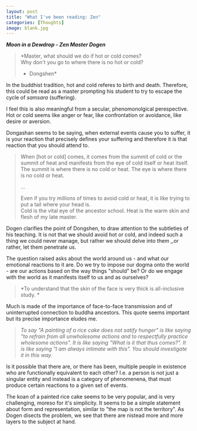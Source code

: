 ```yaml
---
layout: post
title: "What I've been reading: Zen"
categories: [Thoughts]
image: blank.jpg
---
```

<p>
<strong><em> Moon in a Dewdrop - Zen Master Dogen</em></strong>
</p>

> *Master, what should we do if hot or cold comes?  
> Why don't you go to where there is no hot or cold?  
>  - Dongshen*

In the buddhist tradition, hot and cold referes to birth and death.
Therefore, this could be read as a master prompting his student to try to escape the cycle of <em>samsara</em> (suffering).  

I feel this is also meaningful from a secular, phenomonolgical perespective.
Hot or cold seems like anger or fear, like confrontation or avoidance, like desire or aversion.  

Dongashan seems to be saying, when external events cause you to suffer, it is your reaction that precisely defines your suffering and therefore it is that reaction that you should attend to.

> When [hot or cold] comes, it comes from the summit of cold or the summit of heat and manifests from the eye of cold itself or heat itself.
> The summit is where there is no cold or heat.
> The eye is where there is no cold or heat.  
>  
>   ...  
>  
> Even if you try millions of times to avoid cold or heat, it is like trying to put a tail where your head is.  
> Cold is the vital eye of the ancestor school.
> Heat is the warm skin and flesh of my late master.  

Dogen clarifies the point of Dongshen, to draw attention to the subtleties of his teaching. It is not that we should avoid hot or cold, and indeed such a thing we could never manage, but rather we should delve into them ,,or rather, let them penetrate us.  

The question raised asks about the world around us - and what our emotional reactions to it are. Do we try to impose our dogma onto the world - are our actions based on the way things "should" be? Or do we engage with the world as it manifests itself to us and as ourselves?

> *To understand that the skin of the face is very thick is all-inclusive study.  *

Much is made of the importance of face-to-face transmission and of uninterrupted connection to buddha ancestors. This quote seems important but its precise importance eludes me.

> *To say "A painting of a rice cake does not satify hunger" is like saying "to refrain from all unwholesome actions and to respectfully practice wholesome actions".
> It is like saying "What is it that thus comes?".
> It is like saying "I am always intimate with this".
> You should investigate it in this way.*

Is it possible that there are, or there has been, multiple people in existence who are functionally equivalent to each other? I.e. a person is not just a singular entity and instead is a category of phenomenena, that must produce certain reactions to a given set of events.

The koan of a painted rice cake seems to be very popular, and is very challenging, moreso for it's simplicity. It seems to be a simple statement about form and representation, similar to "the map is not the territory". As Dogen disects the problem, we see that there are nistead more and more layers to the subject at hand.

